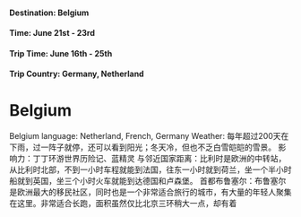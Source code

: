 #### Destination: Belgium
#### Time: June 21st - 23rd 
#### Trip Time: June 16th - 25th 
#### Trip Country: Germany, Netherland


# Belgium 
Belgium language: Netherland, French, Germany
Weather: 每年超过200天在下雨，过一阵子就停，还可以看到阳光；冬天冷，但也不乏白雪皑皑的雪景。
影响力：丁丁环游世界历险记、蓝精灵
与邻近国家距离：比利时是欧洲的中转站，从比利时北部，不到一小时车程就能到法国，往东一小时就到荷兰，坐一个半小时船就到英国，坐三个小时火车就能到达德国和卢森堡。
首都布鲁塞尔：布鲁塞尔是欧洲最大的移民社区，同时也是一个非常适合旅行的城市，有大量的年轻人聚集在这里。非常适合长跑，面积虽然仅比北京三环稍大一点，却有着

